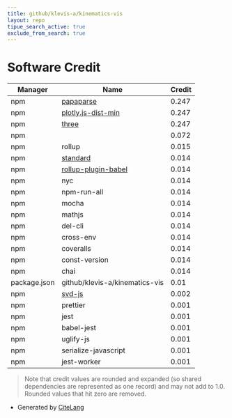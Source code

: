 ```yaml
---
title: github/klevis-a/kinematics-vis
layout: repo
tipue_search_active: true
exclude_from_search: true
---
```

# Software Credit

|Manager|Name|Credit|
|-------|----|------|
|npm|[papaparse](http://papaparse.com)|0.247|
|npm|[plotly.js-dist-min](https://github.com/plotly/plotly.js#readme)|0.247|
|npm|[three](https://threejs.org/)|0.247|
|npm||0.072|
|npm|rollup|0.015|
|npm|[standard](https://standardjs.com)|0.014|
|npm|[rollup-plugin-babel](https://github.com/rollup/rollup-plugin-babel)|0.014|
|npm|nyc|0.014|
|npm|npm-run-all|0.014|
|npm|mocha|0.014|
|npm|mathjs|0.014|
|npm|del-cli|0.014|
|npm|cross-env|0.014|
|npm|coveralls|0.014|
|npm|const-version|0.014|
|npm|chai|0.014|
|package.json|github/klevis-a/kinematics-vis|0.01|
|npm|[svd-js](https://github.com/danilosalvati/svd-js#readme)|0.002|
|npm|prettier|0.001|
|npm|jest|0.001|
|npm|babel-jest|0.001|
|npm|uglify-js|0.001|
|npm|serialize-javascript|0.001|
|npm|jest-worker|0.001|


> Note that credit values are rounded and expanded (so shared dependencies are represented as one record) and may not add to 1.0. Rounded values that hit zero are removed.


- Generated by [CiteLang](https://github.com/vsoch/citelang)
